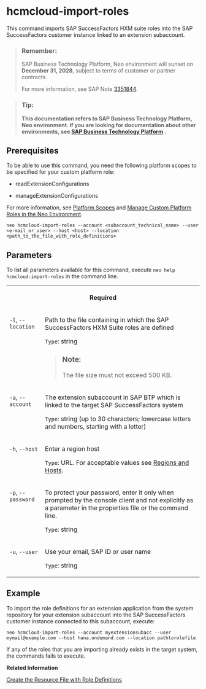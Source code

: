 <!-- loiod3dd77e6d8454bd2a9cbeb6c747c8135 -->

# hcmcloud-import-roles

This command imports SAP SuccessFactors HXM suite roles into the SAP SuccessFactors customer instance linked to an extension subaccount.



> ### Remember:  
> SAP Business Technology Platform, Neo environment will sunset on **December 31, 2028**, subject to terms of customer or partner contracts.
> 
> For more information, see SAP Note [3351844](https://me.sap.com/notes/3351844).

> ### Tip:  
> **This documentation refers to SAP Business Technology Platform, Neo environment. If you are looking for documentation about other environments, see [SAP Business Technology Platform](https://help.sap.com/docs/btp/sap-business-technology-platform/sap-business-technology-platform?version=Cloud) .**



<a name="loiod3dd77e6d8454bd2a9cbeb6c747c8135__section_sxq_x4j_ndb"/>

## Prerequisites

To be able to use this command, you need the following platform scopes to be specified for your custom platform role:

-   readExtensionConfigurations

-   manageExtensionConfigurations


For more information, see [Platform Scopes](https://help.sap.com/viewer/65de2977205c403bbc107264b8eccf4b/Cloud/en-US/f2260746ed8e446fafdeaaa8ab43e307.html) and [Manage Custom Platform Roles in the Neo Environment](https://help.sap.com/viewer/65de2977205c403bbc107264b8eccf4b/Cloud/en-US/ede5f721e78e4d678c87c8a200c564ca.html).



```
neo hcmcloud-import-roles --account <subaccount_technical_name> --user <e-mail_or_user> --host <host> --location <path_to_the_file_with_role_definitions>
```



## Parameters



To list all parameters available for this command, execute `neo help hcmcloud-import-roles` in the command line.


<table>
<tr>
<th valign="top" colspan="2">

Required

</th>
</tr>
<tr>
<td valign="top">

`-l`, `--location`

</td>
<td valign="top">

Path to the file containing in which the SAP SuccessFactors HXM Suite roles are defined

`Type`: string

> ### Note:  
> The file size must not exceed 500 KB.



</td>
</tr>
<tr>
<td valign="top">

`-a`, `--account`

</td>
<td valign="top">

The extension subaccount in SAP BTP which is linked to the target SAP SuccessFactors system

`Type`: string \(up to 30 characters; lowercase letters and numbers, starting with a letter\)

</td>
</tr>
<tr>
<td valign="top">

`-h`, `--host`

</td>
<td valign="top">

Enter a region host

`Type`: URL. For acceptable values see [Regions and Hosts](https://help.sap.com/viewer/65de2977205c403bbc107264b8eccf4b/Cloud/en-US/350356d1dc314d3199dca15bd2ab9b0e.html).

</td>
</tr>
<tr>
<td valign="top">

`-p`, `--password`

</td>
<td valign="top">

To protect your password, enter it only when prompted by the console client and not explicitly as a parameter in the properties file or the command line.

`Type`: string

</td>
</tr>
<tr>
<td valign="top">

`-u`, `--user`

</td>
<td valign="top">

Use your email, SAP ID or user name

`Type`: string

</td>
</tr>
</table>



## Example

To import the role definitions for an extension application from the system repository for your extension subaccount into the SAP SuccessFactors customer instance connected to this subaccount, execute:

```
neo hcmcloud-import-roles --account myextensionsubacc --user mymail@example.com --host hana.ondemand.com --location pathtorolefile
```

If any of the roles that you are importing already exists in the target system, the commands fails to execute.

**Related Information**  


[Create the Resource File with Role Definitions](https://help.sap.com/viewer/65de2977205c403bbc107264b8eccf4b/Cloud/en-US/93d5ce5346424596ac8dbe43b98a49ec.html)

